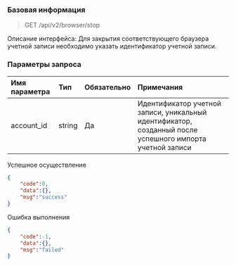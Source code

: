 ### Базовая информация

> GET /api/v2/browser/stop

Описание интерфейса: Для закрытия соответствующего браузера учетной записи необходимо указать идентификатор учетной записи.

### Параметры запроса

|Имя параметра|Тип|Обязательно|Примечания|
|:----|:--|:--|:---|
| account_id | string | Да | Идентификатор учетной записи, уникальный идентификатор, созданный после успешного импорта учетной записи |

Успешное осуществление

```json
{
    "code":0,
    "data":{},
    "msg":"success"
}
```

Ошибка выполнения

```json
{
    "code":-1,
    "data":{},
    "msg":"failed"
}
```

